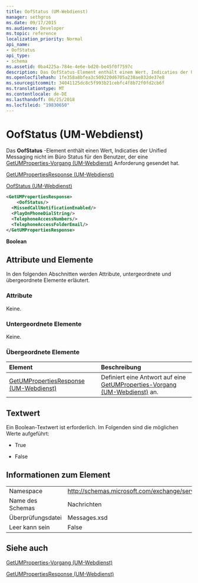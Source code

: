 ```yaml
---
title: OofStatus (UM-Webdienst)
manager: sethgros
ms.date: 09/17/2015
ms.audience: Developer
ms.topic: reference
localization_priority: Normal
api_name:
- OofStatus
api_type:
- schema
ms.assetid: 0ba4225a-784e-4e6e-bd20-be45f0f7597c
description: Das OofStatus-Element enthält einem Wert, Indicaties der Unified Messaging nicht im Büro Status für den Benutzer, der eine GetUMProperties-Vorgang (UM-Webdienst) Anforderung gesendet hat.
ms.openlocfilehash: 1fe358a8bfea3c509220d6705a238ae832de37e8
ms.sourcegitcommit: 34041125dc8c5f993b21cebfc4f8b72f0fd2cb6f
ms.translationtype: MT
ms.contentlocale: de-DE
ms.lasthandoff: 06/25/2018
ms.locfileid: "19830650"
---
```

# <a name="oofstatus-um-web-service"></a>OofStatus (UM-Webdienst)

Das **OofStatus** -Element enthält einen Wert, Indicaties der Unified Messaging nicht im Büro Status für den Benutzer, der eine [GetUMProperties-Vorgang (UM-Webdienst)](getumproperties-operation-um-web-service.md) Anforderung gesendet hat. 
  
[GetUMPropertiesResponse (UM-Webdienst)](getumpropertiesresponse-um-web-service.md)
  
[OofStatus (UM-Webdienst)](oofstatus-um-web-service.md)
  
```xml
<GetUMPropertiesResponse>
    <OofStatus/>
  <MissedCallNotificationEnabled/>
  <PlayOnPhoneDialString/>
  <TelephoneAccessNumbers/>
  <TelephoneAccessFolderEmail/>
</GetUMPropertiesResponse>
```

 **Boolean**
## <a name="attributes-and-elements"></a>Attribute und Elemente

In den folgenden Abschnitten werden Attribute, untergeordnete und übergeordnete Elemente erläutert.
  
### <a name="attributes"></a>Attribute

Keine.
  
### <a name="child-elements"></a>Untergeordnete Elemente

Keine.
  
### <a name="parent-elements"></a>Übergeordnete Elemente

|**Element**|**Beschreibung**|
|:-----|:-----|
|[GetUMPropertiesResponse (UM-Webdienst)](getumpropertiesresponse-um-web-service.md) <br/> |Definiert eine Antwort auf eine [GetUMProperties-Vorgang (UM-Webdienst)](getumproperties-operation-um-web-service.md) an.  <br/> |
   
## <a name="text-value"></a>Textwert

Ein Boolean-Textwert ist erforderlich. Im Folgenden sind die möglichen Werte aufgeführt:
  
- True
    
- False
    
## <a name="element-information"></a>Informationen zum Element

|||
|:-----|:-----|
|Namespace  <br/> |http://schemas.microsoft.com/exchange/services/2006/messages  <br/> |
|Name des Schemas  <br/> |Nachrichten  <br/> |
|Überprüfungsdatei  <br/> |Messages.xsd  <br/> |
|Leer kann sein  <br/> |False  <br/> |
   
## <a name="see-also"></a>Siehe auch



[GetUMProperties-Vorgang (UM-Webdienst)](getumproperties-operation-um-web-service.md)
  
[GetUMPropertiesResponse (UM-Webdienst)](getumpropertiesresponse-um-web-service.md)

